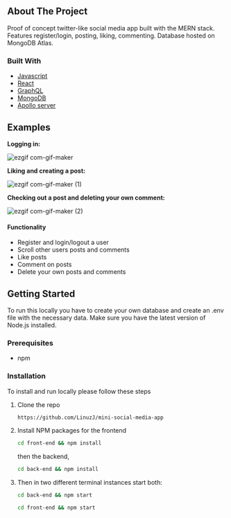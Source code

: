 <!-- ABOUT THE PROJECT -->

## About The Project

Proof of concept twitter-like social media app built with the MERN stack. Features register/login, posting, liking, commenting. Database hosted on MongoDB Atlas.

### Built With

- [Javascript](https://www.javascript.com/)
- [React](https://reactjs.org/)
- [GraphQL](https://graphql.org/)
- [MongoDB](https://www.mongodb.com/)
- [Apollo server](https://www.apollographql.com/docs/apollo-server/)

<!-- EXAMPLES -->

## Examples

**Logging in:**

![ezgif com-gif-maker](https://user-images.githubusercontent.com/68393238/147136061-e88aac9a-27b9-4637-ba0d-f0f2a8de24d1.gif)


**Liking and creating a post:**

![ezgif com-gif-maker (1)](https://user-images.githubusercontent.com/68393238/147136106-e1473500-503c-4985-a3bc-f68096d659a3.gif)


**Checking out a post and deleting your own comment:**

![ezgif com-gif-maker (2)](https://user-images.githubusercontent.com/68393238/147136129-3b483d5a-6c37-42e5-9b61-a4b0adbcd67a.gif)

#### Functionality

- Register and login/logout a user
- Scroll other users posts and comments
- Like posts
- Comment on posts
- Delete your own posts and comments

<!-- GETTING STARTED -->

## Getting Started

To run this locally you have to create your own database and create an .env file with the necessary data. Make sure you have the latest version of Node.js installed.

### Prerequisites

- npm

### Installation

To install and run locally please follow these steps

1. Clone the repo
   ```sh
   https://github.com/LinuzJ/mini-social-media-app
   ```
2. Install NPM packages for the frontend
   ```sh
   cd front-end && npm install
   ```
   then the backend,
   ```sh
   cd back-end && npm install
   ```
3. Then in two different terminal instances start both:
   ```sh
   cd back-end && npm start
   ```
   ```sh
   cd front-end && npm start
   ```
  
